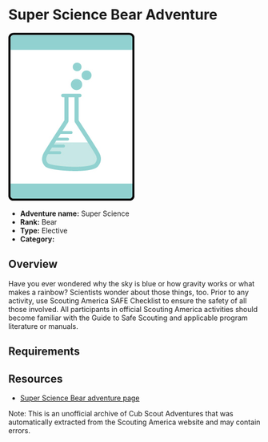 # Super Science Bear Adventure

![Super Science Bear adventure belt loop](images/super-science.jpg)

- **Adventure name:** Super Science
- **Rank:** Bear
- **Type:** Elective
- **Category:** 

## Overview

Have you ever wondered why the sky is blue or how gravity works or what makes a rainbow? Scientists wonder about those things, too. Prior to any activity, use Scouting America SAFE Checklist to ensure the safety of all those involved. All participants in official Scouting America activities should become familiar with the Guide to Safe Scouting and applicable program literature or manuals.

## Requirements


## Resources

- [Super Science Bear adventure page](https://www.scouting.org/cub-scout-adventures/super-science/)

Note: This is an unofficial archive of Cub Scout Adventures that was automatically extracted from the Scouting America website and may contain errors.